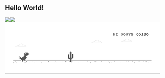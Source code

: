<!--
**SneakySensei/SneakySensei** is a ✨ _special_ ✨ repository because its `README.md` (this file) appears on your GitHub profile.

Here are some ideas to get you started:

- 🔭 I’m currently working on ...
- 🌱 I’m currently learning ...
- 👯 I’m looking to collaborate on ...
- 🤔 I’m looking for help with ...
- 💬 Ask me about ...
- 📫 How to reach me: ...
- 😄 Pronouns: ...
- ⚡ Fun fact: ...
-->

## Hello World!
<p valign="middle" >
  <img align="left" src="https://github-readme-stats.vercel.app/api/top-langs/?username=sneakysensei&theme=dracula&hide=css" />
</p>
<p valign="middle" >
  <img align="left" src="https://github-readme-stats.vercel.app/api?username=sneakysensei&show_icons=true&line_height=35&theme=dracula&count_private=true" />
</p>

<img src="https://raw.githubusercontent.com/SneakySensei/SneakySensei/master/dino.gif" />

